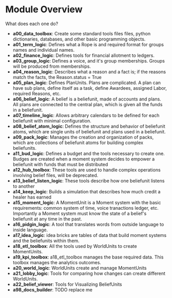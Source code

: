 # Module Overview

What does each one do?


- **a00_data_toolbox**: Create some standard tools files files, python dictionaries, databases, and other basic programming objects.
- **a01_term_logic**: Defines what a Rope is and required format for groups names and individual names.
- **a02_finance_logic**: Defines tools for financial allotment to ledgers.
- **a03_group_logic**: Defines a voice, and it's group memberships. Groups will be produced from memberships.
- **a04_reason_logic**: Describes what a reason and a fact is; if the reasons match the facts, the Reason.status = True
- **a05_plan_logic**: Defines PlanUnits. Plans are complicated. A plan can have sub plans, define itself as a task, define Awardees, assigned Labor, required Reasons, etc.
- **a06_belief_logic**: A belief is a beliefunit, made of accounts and plans. All plans are connected to the central plan, which is given all the funds in a beliefunit.
- **a07_timeline_logic**: Allows arbitrary calendars to be defined for each beliefunit with minimal configuration.
- **a08_belief_atom_logic**: Defines the structure and behavior of beliefunit atoms, which are single units of beliefunit and plans used in a beliefunit.
- **a09_pack_logic**: Manages the creation and organization of packs, which are collections of beliefunit atoms for building complex beliefunits.
- **a11_bud_logic**: Defines a budget and the tools necessary to create one. Budges are created when a moment system decides to empower a beliefunit with funds that must be distributed
- **a12_hub_toolbox**: These tools are used to handle complex operations involving belief files, will be deprecated.
- **a13_belief_listen_logic**: These tools describe how one beliefunit listens to another
- **a14_keep_logic**: Builds a simulation that describes how much credit a healer has earned 
- **a15_moment_logic**: A MomentUnit is a Moment system with the basic requirements: common system of time, voice tranactions ledger, etc. Importantly a Moment system must know the state of a belief's beliefunit at any time in the past.
- **a16_pidgin_logic**: A tool that translates words from outside language to inside language.
- **a17_idea_logic**: idea bricks are tables of data that build moment systems and the beliefunits within them.
- **a18_etl_toolbox**: All the tools used by WorldUnits to create MomentUnits.
- **a19_kpi_toolbox**: a18_etl_toolbox manages the base required data. This toolbox manages the analytics outcomes.
- **a20_world_logic**: WorldUnits create and manage MomentUnits
- **a21_lobby_logic**: Tools for comparing how changes can create different WorldUnits.
- **a22_belief_viewer**: Tools for Visualizing BeliefUnits
- **a98_docs_builder**: TODO replace me